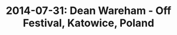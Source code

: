 ---
layout: show
title: '2014-07-31: Dean Wareham - Off Festival, Katowice, Poland'
name: 2014-07-31-dean-wareham-festival-katowice-poland
artist-name: 'Dean Wareham'
show-venue: 'Off Festival, Katowice, Poland'
show-setlist: 
show-date: 2014-07-31
show-radio: 
show-lastfm: 
show-cancelled: 
performers: 
facebook-event-url: 
show-poster-url: 
show-ticket-url: 
show-venue-website: 
show-additional: 
---